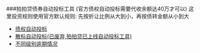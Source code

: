 
###拍拍贷债券自动投标工具
    (官方债权自动投标需要代收余额达40万才可以)
    这里投资规则使用官方默认规则:
        先按折让比例从大到小，再按债转金额从小到大

* [债权自动投标](https://github.com/wanghuafeng/utils/blob/master/ppd_spider/invdebt_autobid.py)
* [散标自动投标(已废弃,拍拍贷已上线自动投标工具)](https://github.com/wanghuafeng/utils/blob/master/ppd_spider/ppdai_invest_autobid.py)
* [不同级别逾期情况](https://github.com/wanghuafeng/utils/blob/master/ppd_spider/ppdai_overdue_info.py)

